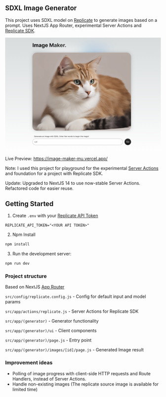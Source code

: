 ## SDXL Image Generator
 This project uses SDXL model on [Replicate](https://replicate.com) to generate images based on a prompt.
 Uses NextJS App Router, experimental Server Actions and [Replicate SDK](https://github.com/replicate/replicate-javascript).
 
![Site preview](public/site-preview.png)

Live Preview: https://image-maker-mu.vercel.app/

Note: I used this project for playground for the experimental [Server Actions](https://nextjs.org/docs/app/api-reference/functions/server-actions) and foundation for a project with Replicate SDK.

Update: Upgraded to NextJS 14 to use now-stable Server Actions. Refactored code for easier reuse.

## Getting Started

1. Create `.env` with your [Replicate API Token](https://replicate.com/account/api-tokens)

```
REPLICATE_API_TOKEN="<YOUR API TOKEN>"
```

2. Npm Install
```bash
npm install
```

3. Run the development server:

```bash
npm run dev
```

### Project structure
Based on NextJS [App Router](https://nextjs.org/docs/app)

`src/config/replicate.config.js` - Config for default input and model params

`src/app/actions/replicate.js` - Server Actions for Replicate SDK

`src/app/(generator)` - Generator functionality

`src/app/(generator)/ui` - Client components

`src/app/(generator)/page.js` - Entry point

`src/app/(generator)/images/[id]/page.js` - Generated Image result


### Improvement ideas
- Polling of image progress with client-side HTTP requests and Route Handlers, instead of Server Actions.
- Handle non-existing images (The replicate source image is available for limited time)
